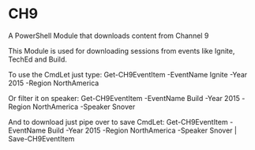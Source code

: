 # CH9
A PowerShell Module that downloads content from Channel 9

This Module is used for downloading sessions from events like Ignite, TechEd and Build.

To use the CmdLet just type:
Get-CH9EventItem -EventName Ignite -Year 2015 -Region NorthAmerica

Or filter it on speaker:
Get-CH9EventItem -EventName Build -Year 2015 -Region NorthAmerica -Speaker Snover

And to download just pipe over to save CmdLet:
Get-CH9EventItem -EventName Build -Year 2015 -Region NorthAmerica -Speaker Snover | Save-CH9EventItem
